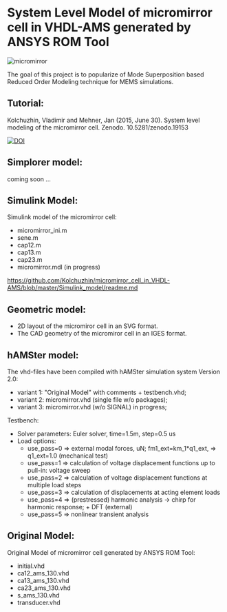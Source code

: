 System Level Model of micromirror cell in VHDL-AMS generated by ANSYS ROM Tool
==============================================================================

![micromirror](https://user-images.githubusercontent.com/5137813/132745360-81275711-359b-4739-8dd0-8121eef9f312.png)

The goal of this project is to popularize of Mode Superposition based Reduced Order Modeling technique for MEMS simulations.

Tutorial:
---------
Kolchuzhin, Vladimir and Mehner, Jan (2015, June 30). System level modeling of the micromirror cell. Zenodo. 10.5281/zenodo.19153

[![DOI](https://zenodo.org/badge/DOI/10.5281/zenodo.19153.svg)](https://doi.org/10.5281/zenodo.19153)

Simplorer model:
----------------

coming soon ...

Simulink Model:
---------------
  Simulink model of the micromirror cell:
  
   * micromirror_ini.m
   * sene.m
   * cap12.m
   * cap13.m
   * cap23.m
   * micromirror.mdl (in progress)
   
   https://github.com/Kolchuzhin/micromirror_cell_in_VHDL-AMS/blob/master/Simulink_model/readme.md

Geometric model:
----------------
   * 2D layout of the micromiror cell in an SVG format.
   * The CAD geometry of the micromiror cell in an IGES format.

hAMSter model:
--------------
  The vhd-files have been compiled with hAMSter simulation system Version 2.0:
  
   * variant 1: "Original Model" with comments + testbench.vhd;
   * variant 2: micromirror.vhd (single file w/o packages);
   * variant 3: micromirror.vhd (w/o SIGNAL) in progress;

  Testbench:
  * Solver parameters: Euler solver, time=1.5m, step=0.5 us
  * Load options:
    - use_pass=0 => external modal forces, uN; fm1_ext=km_1*q1_ext, => q1_ext=1.0 (mechanical test)
    - use_pass=1 => calculation of voltage displacement functions up to pull-in: voltage sweep
    - use_pass=2 => calculation of voltage displacement functions at multiple load steps
    - use_pass=3 => calculation of displacements at acting element loads
    - use_pass=4 => (prestressed) harmonic analysis -> chirp for harmonic response; + DFT (external)
    - use_pass=5 => nonlinear transient analysis 
  
Original Model:
---------------
  Original Model of micromirror cell generated by ANSYS ROM Tool:
  
   * initial.vhd
   * ca12_ams_130.vhd
   * ca13_ams_130.vhd
   * ca23_ams_130.vhd
   * s_ams_130.vhd
   * transducer.vhd
